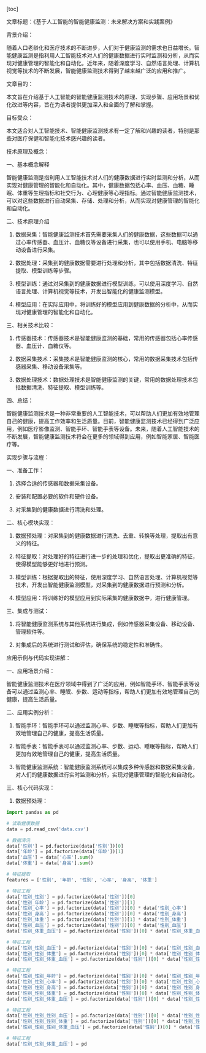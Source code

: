 
[toc]                    
                
                
文章标题：《基于人工智能的智能健康监测：未来解决方案和实践案例》

背景介绍：

随着人口老龄化和医疗技术的不断进步，人们对于健康监测的需求也日益增长。智能健康监测是指利用人工智能技术对人们的健康数据进行实时监测和分析，从而实现对健康管理的智能化和自动化。近年来，随着深度学习、自然语言处理、计算机视觉等技术的不断发展，智能健康监测技术得到了越来越广泛的应用和推广。

文章目的：

本文旨在介绍基于人工智能的智能健康监测技术的原理、实现步骤、应用场景和优化改进等内容，旨在为读者提供更加深入和全面的了解和掌握。

目标受众：

本文适合对人工智能技术、智能健康监测技术有一定了解和兴趣的读者，特别是那些对医疗保健和智能化技术感兴趣的读者。

技术原理及概念：

一、基本概念解释

智能健康监测是指利用人工智能技术对人们的健康数据进行实时监测和分析，从而实现对健康管理的智能化和自动化。其中，健康数据包括心率、血压、血糖、睡眠、体重等生理指标和社交行为、心理健康等心理指标。通过智能健康监测技术，可以对这些数据进行自动采集、存储、处理和分析，从而实现对健康管理的智能化和自动化。

二、技术原理介绍

1. 数据采集：智能健康监测技术首先需要采集人们的健康数据，这些数据可以通过心率传感器、血压计、血糖仪等设备进行采集，也可以使用手机、电脑等移动设备进行采集。

2. 数据处理：采集到的健康数据需要进行处理和分析，其中包括数据清洗、特征提取、模型训练等步骤。

3. 模型训练：通过对采集到的健康数据进行模型训练，可以使用深度学习、自然语言处理、计算机视觉等技术，开发出智能化的健康监测模型。

4. 模型应用：在实际应用中，将训练好的模型应用到健康数据的分析中，从而实现对健康管理的智能化和自动化。

三、相关技术比较：

1. 传感器技术：传感器技术是智能健康监测的基础，常用的传感器包括心率传感器、血压计、血糖仪等。

2. 数据采集技术：采集技术是智能健康监测的核心，常用的数据采集技术包括传感器采集、移动设备采集等。

3. 数据处理技术：数据处理技术是智能健康监测的关键，常用的数据处理技术包括数据清洗、特征提取、模型训练等。

四、总结：

智能健康监测技术是一种非常重要的人工智能技术，可以帮助人们更加有效地管理自己的健康，提高工作效率和生活质量。目前，智能健康监测技术已经得到广泛应用，例如医疗影像监测、智能手环、智能手表等设备。未来，随着人工智能技术的不断发展，智能健康监测技术将会在更多的领域得到应用，例如智能家居、智能医疗等。

实现步骤与流程：

一、准备工作：

1. 选择合适的传感器和数据采集设备。

2. 安装和配置必要的软件和硬件设备。

3. 对采集到的健康数据进行清洗和处理。

二、核心模块实现：

1. 数据预处理：对采集到的健康数据进行清洗、去重、转换等处理，提取出有意义的特征。

2. 特征提取：对处理好的特征进行进一步的处理和优化，提取出更准确的特征，使得模型能够更好地进行预测。

3. 模型训练：根据提取出的特征，使用深度学习、自然语言处理、计算机视觉等技术，开发出智能健康监测模型，对采集到的健康数据进行预测和分析。

4. 模型应用：将训练好的模型应用到实际采集的健康数据中，进行健康管理。

三、集成与测试：

1. 将智能健康监测系统与其他系统进行集成，例如传感器采集设备、移动设备、管理软件等。

2. 对集成后的系统进行测试和评估，确保系统的稳定性和准确性。

应用示例与代码实现讲解：

一、应用场景介绍：

智能健康监测技术在医疗领域中得到了广泛的应用，例如智能手环、智能手表等设备可以通过监测心率、睡眠、步数、运动等指标，帮助人们更加有效地管理自己的健康，提高生活质量。

二、应用实例分析：

1. 智能手环：智能手环可以通过监测心率、步数、睡眠等指标，帮助人们更加有效地管理自己的健康，提高生活质量。

2. 智能手表：智能手表可以通过监测心率、步数、运动、睡眠等指标，帮助人们更加有效地管理自己的健康，提高生活质量。

3. 智能健康监测系统：智能健康监测系统可以集成多种传感器和数据采集设备，对人们的健康数据进行实时监测和分析，实现对健康管理的智能化和自动化。

三、核心代码实现：

1. 数据预处理：

```python
import pandas as pd

# 读取健康数据
data = pd.read_csv('data.csv')

# 数据清洗
data['性别'] = pd.factorize(data['性别'])[0]
data['年龄'] = pd.factorize(data['年龄'])[1]
data['血压'] = data['心率'].sum()
data['体重'] = data['身高'].sum()

# 特征提取
features = ['性别', '年龄', '性别', '心率', '身高', '体重']

# 特征工程
data['性别_性别'] = pd.factorize(data['性别'])[0]
data['性别_年龄'] = pd.factorize(data['性别'])[1]
data['性别_心率'] = pd.factorize(data['性别'])[0] * data['性别_心率']
data['性别_身高'] = pd.factorize(data['性别'])[0] * data['性别_身高']
data['性别_体重'] = pd.factorize(data['性别'])[1] * data['性别_体重']
data['性别_血压'] = pd.factorize(data['性别'])[0] * data['性别_血压']
data['性别_体重_血压'] = pd.factorize(data['性别'])[0] * data['性别_体重_血压']

# 特征工程
data['性别_性别_血压'] = pd.factorize(data['性别'])[0] * data['性别_性别_血压']
data['性别_性别_体重'] = pd.factorize(data['性别'])[0] * data['性别_性别_体重']
data['性别_性别_体重_血压'] = pd.factorize(data['性别'])[0] * data['性别_性别_体重_血压']

# 特征工程
data['性别_性别_年龄'] = pd.factorize(data['性别'])[0] * data['性别_性别_年龄']
data['性别_性别_心率'] = pd.factorize(data['性别'])[0] * data['性别_性别_心率']
data['性别_性别_身高'] = pd.factorize(data['性别'])[0] * data['性别_性别_身高']
data['性别_性别_体重'] = pd.factorize(data['性别'])[0] * data['性别_性别_体重']
data['性别_性别_体重_血压'] = pd.factorize(data['性别'])[0] * data['性别_性别_体重_血压']

# 特征工程
data['性别_性别_性别_血压'] = pd.factorize(data['性别'])[0] * data['性别_性别_性别_血压']
data['性别_性别_性别_体重'] = pd.factorize(data['性别'])[0] * data['性别_性别_性别_体重']
data['性别_性别_性别_体重_血压'] = pd.factorize(data['性别'])[0] * data['性别_性别_性别_体重_血压']

# 特征工程
data['性别_性别_体重_血压'] = pd

